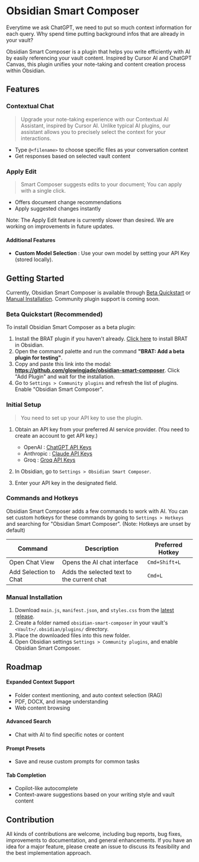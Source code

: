 # Obsidian Smart Composer

Everytime we ask ChatGPT, we need to put so much context information for each query. Why spend time putting background infos that are already in your vault?

Obsidian Smart Composer is a plugin that helps you write efficiently with AI by easily referencing your vault content. Inspired by Cursor AI and ChatGPT Canvas, this plugin unifies your note-taking and content creation process within Obsidian.

## Features

### Contextual Chat

> Upgrade your note-taking experience with our Contextual AI Assistant, inspired by Cursor AI. Unlike typical AI plugins, our assistant allows you to precisely select the context for your interactions.

- Type `@<filename>` to choose specific files as your conversation context
- Get responses based on selected vault content

### Apply Edit

> Smart Composer suggests edits to your document; You can apply with a single click.

- Offers document change recommendations
- Apply suggested changes instantly

Note: The Apply Edit feature is currently slower than desired. We are working on improvements in future updates.

#### Additional Features

- **Custom Model Selection** : Use your own model by setting your API Key (stored locally).

## Getting Started

Currently, Obsidian Smart Composer is available through [Beta Quickstart](#beta-quickstart-recommended) or [Manual Installation](#manual-installation). Community plugin support is coming soon.

### Beta Quickstart (Recommended)

To install Obsidian Smart Composer as a beta plugin:

1. Install the BRAT plugin if you haven't already. [Click here](obsidian://show-plugin?id=obsidian42-brat) to install BRAT in Obsidian.
2. Open the command palette and run the command **"BRAT: Add a beta plugin for testing"**.
3. Copy and paste this link into the modal: **https://github.com/glowingjade/obsidian-smart-composer**. Click "Add Plugin" and wait for the installation.
4. Go to `Settings > Community plugins` and refresh the list of plugins. Enable "Obsidian Smart Composer".

### Initial Setup

> You need to set up your API key to use the plugin.

1. Obtain an API key from your preferred AI service provider. (You need to create an account to get API key.)

   - OpenAI : [ChatGPT API Keys](https://platform.openai.com/api-keys)
   - Anthropic : [Claude API Keys](https://console.anthropic.com/settings/keys)
   - Groq : [Groq API Keys](https://console.groq.com/keys)

2. In Obsidian, go to `Settings > Obsidian Smart Composer`.
3. Enter your API key in the designated field.


### Commands and Hotkeys

Obsidian Smart Composer adds a few commands to work with AI. You can set custom hotkeys for these commands by going to `Settings > Hotkeys` and searching for "Obsidian Smart Composer". (Note: Hotkeys are unset by default)

| Command               | Description                                | Preferred Hotkey |
| --------------------- | ------------------------------------------ | ---------------- |
| Open Chat View        | Opens the AI chat interface                | `Cmd+Shift+L`    |
| Add Selection to Chat | Adds the selected text to the current chat | `Cmd+L`          |

### Manual Installation

1. Download `main.js`, `manifest.json`, and `styles.css` from the [latest release](https://github.com/argenos/nldates-obsidian/releases/latest).
2. Create a folder named `obsidian-smart-composer` in your vault's `<Vault>/.obsidian/plugins/` directory.
3. Place the downloaded files into this new folder.
4. Open Obsidian settings `Settings > Community plugins`, and enable Obsidian Smart Composer.

## Roadmap

#### Expanded Context Support

- Folder context mentioning, and auto context selection (RAG)
- PDF, DOCX, and image understanding
- Web content browsing

#### Advanced Search

- Chat with AI to find specific notes or content

#### Prompt Presets

- Save and reuse custom prompts for common tasks

#### Tab Completion

- Copilot-like autocomplete
- Context-aware suggestions based on your writing style and vault content

## Contribution

All kinds of contributions are welcome, including bug reports, bug fixes, improvements to documentation, and general enhancements. If you have an idea for a major feature, please create an issue to discuss its feasibility and the best implementation approach.
